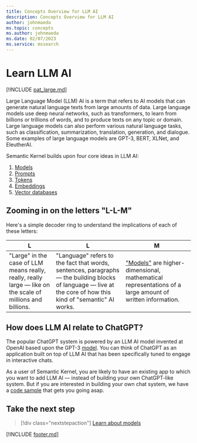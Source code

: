 ```yaml
---
title: Concepts Overview for LLM AI
description: Concepts Overview for LLM AI
author: johnmaeda
ms.topic: concepts
ms.author: johnmaeda
ms.date: 02/07/2023
ms.service: mssearch
---
```


# Learn LLM AI

[!INCLUDE [pat_large.md](../includes/pat_large.md)]

Large Language Model (LLM) AI is a term that refers to AI models that can generate natural language texts from large amounts of data. Large language models use deep neural networks, such as transformers, to learn from billions or trillions of words, and to produce texts on any topic or domain. Large language models can also perform various natural language tasks, such as classification, summarization, translation, generation, and dialogue. Some examples of large language models are GPT-3, BERT, XLNet, and EleutherAI.

Semantic Kernel builds upon four core ideas in LLM AI:

1. [Models](/semantic-kernel/concepts-ai/models)
2. [Prompts](/semantic-kernel/concepts-ai/prompts)
3. [Tokens](/semantic-kernel/concepts-ai/tokens)
4. [Embeddings](/semantic-kernel/concepts-ai/embeddings)
5. [Vector databases](/semantic-kernel/concepts-ai/vectordb)

## Zooming in on the letters "L-L-M"

Here's a simple decoder ring to understand the implications of each of these letters:

|L|L|M|
|---|---|---|
| "Large" in the case of LLM means really, really, really large — like on the scale of millions and billions. | "Language" refers to the fact that words, sentences, paragraphs — the building blocks of language — live at the core of how this kind of "semantic" AI works. | ["Models"](/semantic-kernel/concepts-ai/models) are higher-dimensional, mathematical representations of a large amount of written information. | 

## How does LLM AI relate to ChatGPT?

The popular ChatGPT system is powered by an LLM AI model invented at OpenAI based upon the GPT-3 [model](/semantic-kernel/concepts-ai/models). You can think of ChatGPT as an application built on top of LLM AI that has been specifically tuned to engage in interactive chats. 

As a user of Semantic Kernel, you are likely to have an existing app to which you want to add LLM AI — instead of building your own ChatGPT-like system. But if you are interested in building your own chat system, we have a [code sample](/semantic-kernel/samples/simplechatsummary) that gets you going asap.


## Take the next step

> [!div class="nextstepaction"]
> [Learn about models](/semantic-kernel/concepts-ai/models)

[!INCLUDE [footer.md](../includes/footer.md)]
